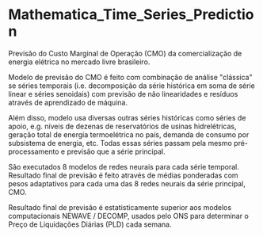 # Mathematica_Time_Series_Prediction

Previsão do Custo Marginal de Operação (CMO) da comercialização de energia elétrica no mercado livre brasileiro.

Modelo de previsão do CMO é feito com combinação de análise "clássica" se séries temporais (i.e. decomposição da série histórica em soma de série linear e séries senoidais) com previsão de não linearidades e resíduos através de aprendizado de máquina. 

Além disso, modelo usa diversas outras séries históricas como séries de apoio, e.g. níveis de dezenas de reservatórios de usinas hidrelétricas, geração total de energia termoelétrica no país, demanda de consumo por subsistema de energia, etc. Todas essas séries passam pela mesmo pré-processamento e previsão que a série principal.

São executados 8 modelos de redes neurais para cada série temporal. Resultado final de previsão é feito através de médias ponderadas com pesos adaptativos para cada uma das 8 redes neurais da série principal, CMO.

Resultado final de previsão é estatisticamente superior aos modelos computacionais NEWAVE / DECOMP, usados pelo ONS para determinar o Preço de Liquidações Diárias (PLD) cada semana.
